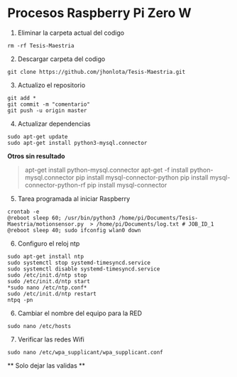 # Procesos Raspberry Pi Zero W

1. Eliminar la carpeta actual del codigo
```
rm -rf Tesis-Maestria
```
2. Descargar carpeta del codigo
```
git clone https://github.com/jhonlota/Tesis-Maestria.git
```
3. Actualizo el repositorio
```
git add *
git commit -m "comentario"
git push -u origin master
```
4. Actualizar dependencias
```
sudo apt-get update
sudo apt-get install python3-mysql.connector
```
**Otros sin resultado**
> apt-get install python-mysql.connector
> apt-get -f install python-mysql.connector
> pip install mysql-connector-python
> pip install mysql-connector-python-rf
> pip install mysql-connector
5. Tarea programada al iniciar Raspberry
```
crontab -e
@reboot sleep 60; /usr/bin/python3 /home/pi/Documents/Tesis-Maestria/motionsensor.py  > /home/pi/Documents/log.txt # JOB_ID_1
@reboot sleep 40; sudo ifconfig wlan0 down
```
6. Configuro el reloj ntp
```
sudo apt-get install ntp
sudo systemctl stop systemd-timesyncd.service
sudo systemctl disable systemd-timesyncd.service
sudo /etc/init.d/ntp stop
sudo /etc/init.d/ntp start
*sudo nano /etc/ntp.conf*
sudo /etc/init.d/ntp restart
ntpq -pn
```

6. Cambiar el nombre del equipo para la RED
```
sudo nano /etc/hosts
```
7. Verificar las redes Wifi
```
sudo nano /etc/wpa_supplicant/wpa_supplicant.conf 
```
** Solo dejar las validas **



